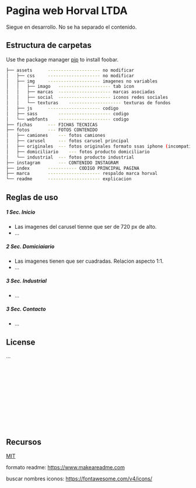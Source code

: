 # Pagina web Horval LTDA

Siegue en desarrollo. No se ha separado el contenido.

## Estructura de carpetas

Use the package manager [pip](https://pip.pypa.io/en/stable/) to install foobar.

```bash
├── assets		-------------------- no modificar
│   ├── css		-------------------- no modificar
│   ├── img		-------------------- imagenes no variables
│   │   ├── imago	-------------------- tab icon
│   │   ├── marcas	-------------------- marcas asociadas
│   │   ├── social	-------------------- iconos redes sociales
│   │   └── texturas	-------------------- texturas de fondos
│   ├── js		-------------------- codigo
│   ├── sass		-------------------- codigo
│   └── webfonts	-------------------- codigo
├── fichas		--- FICHAS TECNICAS
├── fotos		--- FOTOS CONTENIDO
│   ├── camiones	--- fotos camiones
│   ├── carusel		--- fotos carusel principal
│   ├── originales	--- fotos originales formato ssas iphone (incompatible)
│   ├── domiciliario	--- fotos producto domiciliario
│   └── industrial	--- fotos producto industrial
├── instagram		--- CONTENIDO INSTAGRAM
├── index 		----------- CODIGO PRINCIPAL PAGINA
├── marca 		-------------------- respaldo marca horval
└── readme		-------------------- explicacion
```

## Reglas de uso

##### 1 Sec. Inicio

- Las imagenes del carusel tienne que ser de 720 px de alto.
- ...

##### 2 Sec. Domiciaiario

- Las imagenes tienen que ser cuadradas. Relacion aspecto 1:1.
- ...

##### 3 Sec. Industrial

- ...

##### 3 Sec. Contacto

- ...

## License

...

<br>
<br>
<br>
<br>
<br>
<br>
<br>
<br>
<br>
<br>

## Recursos

[MIT](https://choosealicense.com/licenses/mit/)

formato readme: https://www.makeareadme.com

buscar nombres iconos: https://fontawesome.com/v4/icons/
